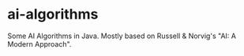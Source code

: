 ai-algorithms
=============

Some AI Algorithms in Java. Mostly based on Russell &amp; Norvig's "AI: A Modern Approach".
